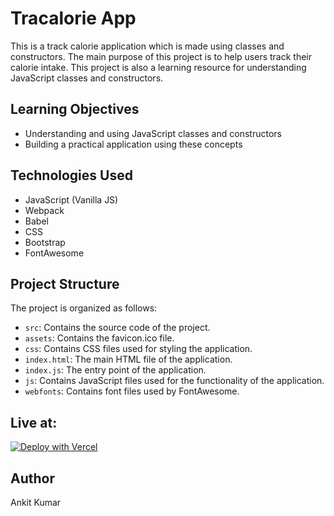 # Tracalorie App

This is a track calorie application which is made using classes and constructors. The main purpose of this project is to help users track their calorie intake. This project is also a learning resource for understanding JavaScript classes and constructors.

## Learning Objectives

-   Understanding and using JavaScript classes and constructors
-   Building a practical application using these concepts

## Technologies Used

-   JavaScript (Vanilla JS)
-   Webpack
-   Babel
-   CSS
-   Bootstrap
-   FontAwesome

## Project Structure

The project is organized as follows:

-   `src`: Contains the source code of the project.
-   `assets`: Contains the favicon.ico file.
-   `css`: Contains CSS files used for styling the application.
-   `index.html`: The main HTML file of the application.
-   `index.js`: The entry point of the application.
-   `js`: Contains JavaScript files used for the functionality of the application.
-   `webfonts`: Contains font files used by FontAwesome.

## Live at:

[![Deploy with Vercel](https://img.shields.io/badge/Vercel-000000?style=for-the-badge&logo=vercel&logoColor=white)](https://vercel.com/new/project?template=https://github.com/your-username/tracalorie-repo)

## Author

Ankit Kumar

